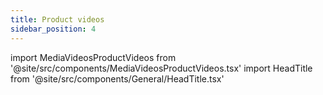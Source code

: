 ```yaml
---
title: Product videos
sidebar_position: 4
---
```


import MediaVideosProductVideos from '@site/src/components/MediaVideosProductVideos.tsx'
import HeadTitle from '@site/src/components/General/HeadTitle.tsx'

<HeadTitle title="Product videos - Media | Didier" />

<MediaVideosProductVideos />


